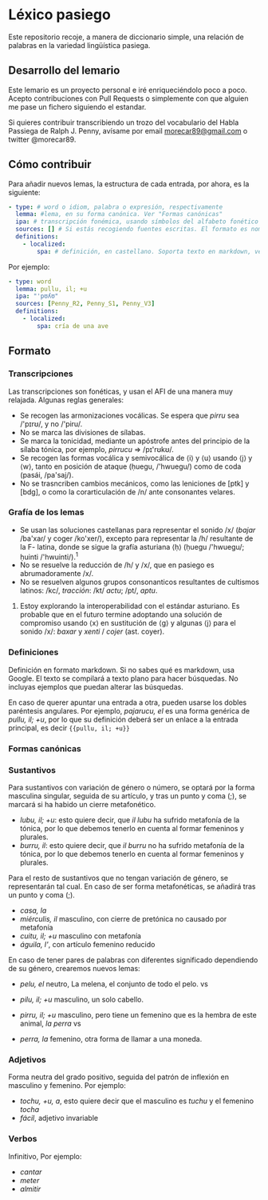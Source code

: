 # Léxico pasiego

Este repositorio recoje, a manera de diccionario simple, una relación de palabras en la variedad lingüística pasiega.

## Desarrollo del lemario

Este lemario es un proyecto personal e iré enriqueciéndolo poco a poco. Acepto contribuciones con Pull Requests o simplemente con que alguien me pase un fichero siguiendo el estandar. 

Si quieres contribuir transcribiendo un trozo del vocabulario del Habla Passiega de Ralph J. Penny, avísame por email morecar89@gmail.com o twitter @morecar89. 

## Cómo contribuir

Para añadir nuevos lemas, la estructura de cada entrada, por ahora, es la siguiente:

```yaml
- type: # word o idiom, palabra o expresión, respectivamente
  lemma: #lema, en su forma canónica. Ver "Formas canónicas"
  ipa: # transcripción fonémica, usando símbolos del alfabeto fonético internacional. Ver "transcripciones".
  sources: [] # Si estás recogiendo fuentes escritas. El formato es nombreDeLaObra_CódigoInterno
  definitions:
    - localized: 
        spa: # definición, en castellano. Soporta texto en markdown, ver "Definiciones"
```

Por ejemplo: 
```yaml
- type: word
  lemma: pullu, il; +u
  ipa: "'pʊʎʊ"
  sources: [Penny_R2, Penny_S1, Penny_V3]
  definitions:
    - localized: 
        spa: cría de una ave
```

## Formato

### Transcripciones

Las transcripciones son fonéticas, y usan el AFI de una manera muy relajada. Algunas reglas generales:

- Se recogen las armonizaciones vocálicas. Se espera que _pirru_ sea /'pɪrʊ/, y no /'piru/.
- No se marca las divisiones de sílabas.
- Se marca la tonicidad, mediante un apóstrofe antes del principio de la sílaba tónica, por ejemplo, _pirrucu_ => /pɪ'rʊkʊ/.
- Se recogen las formas vocálica y semivocálica de ⟨i⟩ y ⟨u⟩ usando ⟨j⟩ y ⟨w⟩, tanto en posición de ataque (ḥuegu, /'hwuegu/) como de coda (pasái, /pa'saj/). 
- No se trasncriben cambios mecánicos, como las leniciones de [ptk] y [bdg], o como la corarticulación de /n/ ante consonantes velares.

### Grafía de los lemas

- Se usan las soluciones castellanas para representar el sonido /x/ (_bajar_ /ba'xaɾ/ y coger /ko'xer/), excepto para representar la /h/ resultante de la F- latina, donde se sigue la grafía asturiana ⟨ḥ⟩ (ḥuegu /'hwuegu/; ḥuinti /'hwuinti/).<sup>1</sup>
- No se resuelve la reducción de /h/ y /x/, que en pasiego es abrumadoramente /x/.
- No se resuelven algunos grupos consonanticos resultantes de cultismos latinos: /kc/, _tracción_: /kt/ _actu_; /pt/, _aptu_.

1. Estoy explorando la interoperabilidad con el estándar asturiano. Es probable que en el futuro termine adoptando una solución de compromiso usando ⟨x⟩ en sustitución de ⟨g⟩ y algunas ⟨j⟩ para el sonido /x/: _baxar_ y _xenti_ / _cojer_ (ast. coyer). 

### Definiciones

Definición en formato markdown. Si no sabes qué es markdown, usa Google. El texto se compilará a texto plano para hacer búsquedas. No incluyas ejemplos que puedan alterar las búsquedas.

En caso de querer apuntar una entrada a otra, pueden usarse los dobles paréntesis angulares. Por ejemplo, _pajarucu, el_ es una forma genérica de _pullu, il; +u_, por lo que su definición deberá ser un enlace a la entrada principal, es decir `{{pullu, il; +u}}`

### Formas canónicas
### Sustantivos

Para sustantivos con variación de género o número, se optará por la forma masculina singular, seguida de su artículo, y tras un punto y coma (;), se marcará si ha habido un cierre metafonético.

- _lubu, il; +u_: esto quiere decir, que _il lubu_ ha sufrido metafonía de la tónica, por lo que debemos tenerlo en cuenta al formar femeninos y plurales.
- _burru, il_: esto quiere decir, que _il burru_ no ha sufrido metafonía de la tónica, por lo que debemos tenerlo en cuenta al formar femeninos y plurales.

Para el resto de sustantivos que no tengan variación de género, se representarán tal cual. En caso de ser forma metafonéticas, se añadirá tras un punto y coma (;).
- _casa, la_ 
- _miérculis, il_ masculino, con cierre de pretónica no causado por metafonía
- _cuitu, il; +u_ masculino con metafonía
- _águila, l'_, con artículo femenino reducido


En caso de tener pares de palabras con diferentes significado dependiendo de su género, crearemos nuevos lemas:
- _pelu, el_ neutro, La melena, el conjunto de todo el pelo.
vs
- _pilu, il; +u_ masculino, un solo cabello.

- _pirru, il; +u_ masculino, pero tiene un femenino que es la hembra de este animal, _la perra_
vs
- _perra, la_ femenino, otra forma de llamar a una moneda.

### Adjetivos

Forma neutra del grado positivo, seguida del patrón de inflexión en masculino y femenino. Por ejemplo:

- _tochu, +u, a_, esto quiere decir que el masculino es _tuchu_ y el femenino _tocha_
- _fácil_, adjetivo invariable

### Verbos

Infinitivo, Por ejemplo:

- _cantar_
- _meter_
- _almitir_

